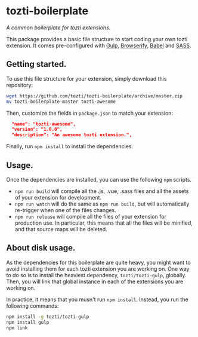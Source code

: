# tozti-boilerplate
*A common boilerplate for tozti extensions.*

This package provides a basic file structure to start coding your own tozti extension. It comes pre-configured with [Gulp](https://gulpjs.com/), [Browserify](http://browserify.org/), [Babel](https://babeljs.io) and [SASS](http://sass-lang.com/).

## Getting started.

To use this file structure for your extension, simply download this repository:
```bash
wget https://github.com/tozti/tozti-boilerplate/archive/master.zip
mv tozti-boilerplate-master tozti-awesome
```

Then, customize the fields in `package.json` to match your extension:
```json
  "name": "tozti-awesome",
  "version": "1.0.0",
  "description": "An awesome tozti extension.",
```

Finally, run `npm install` to install the dependencies.

## Usage.

Once the dependencies are installed, you can use the following `npm` scripts.

- `npm run build` will compile all the .js, .vue, .sass files and all the assets of your extension for development.
- `npm run watch` will do the same as `npm run build`, but will automatically re-trigger when one of the files changes.
- `npm run release` will compile all the files of your extension for production use. 
   In particular, this means that all the files will be minified, and that source maps will be deleted.

## About disk usage.

As the dependencies for this boilerplate are quite heavy, you might want to avoid installing them for each tozti extension you are working on. One way to do so is to install the heaviest dependency, `tozti/tozti-gulp`, globally. Then, you will link that global instance in each of the extensions you are working on.

In practice, it means that you musn't run `npm install`. Instead, you run the following commands:
```bash
npm install -g tozti/tozti-gulp
npm install gulp
npm link 
```